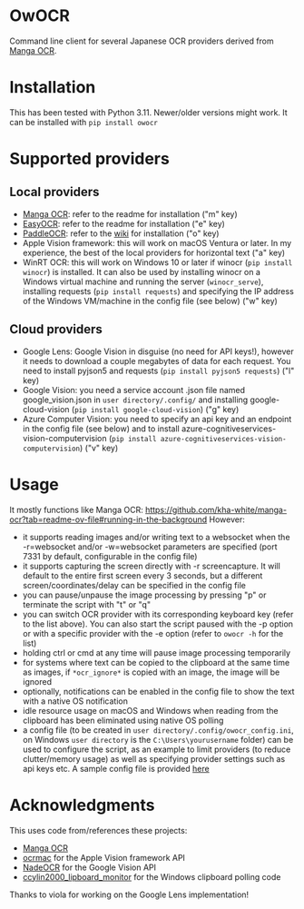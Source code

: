 # OwOCR

Command line client for several Japanese OCR providers derived from [Manga OCR](https://github.com/kha-white/manga-ocr).

# Installation

This has been tested with Python 3.11. Newer/older versions might work. It can be installed with `pip install owocr`

# Supported providers

## Local providers
- [Manga OCR](https://github.com/kha-white/manga-ocr): refer to the readme for installation ("m" key)
- [EasyOCR](https://github.com/JaidedAI/EasyOCR): refer to the readme for installation ("e" key)
- [PaddleOCR](https://github.com/PaddlePaddle/PaddleOCR): refer to the [wiki](https://github.com/PaddlePaddle/PaddleOCR/blob/release/2.7/doc/doc_en/quickstart_en.md) for installation ("o" key)
- Apple Vision framework: this will work on macOS Ventura or later. In my experience, the best of the local providers for horizontal text ("a" key)
- WinRT OCR: this will work on Windows 10 or later if winocr (`pip install winocr`) is installed. It can also be used by installing winocr on a Windows virtual machine and running the server (`winocr_serve`), installing requests (`pip install requests`) and specifying the IP address of the Windows VM/machine in the config file (see below) ("w" key)

## Cloud providers
- Google Lens: Google Vision in disguise (no need for API keys!), however it needs to download a couple megabytes of data for each request. You need to install pyjson5 and requests (`pip install pyjson5 requests`) ("l" key)
- Google Vision: you need a service account .json file named google_vision.json in `user directory/.config/` and installing google-cloud-vision (`pip install google-cloud-vision`) ("g" key)
- Azure Computer Vision: you need to specify an api key and an endpoint in the config file (see below) and to install azure-cognitiveservices-vision-computervision (`pip install azure-cognitiveservices-vision-computervision`) ("v" key)

# Usage

It mostly functions like Manga OCR: https://github.com/kha-white/manga-ocr?tab=readme-ov-file#running-in-the-background
However:
- it supports reading images and/or writing text to a websocket when the -r=websocket and/or -w=websocket parameters are specified (port 7331 by default, configurable in the config file)
- it supports capturing the screen directly with -r screencapture. It will default to the entire first screen every 3 seconds, but a different screen/coordinates/delay can be specified in the config file
- you can pause/unpause the image processing by pressing "p" or terminate the script with "t" or "q"
- you can switch OCR provider with its corresponding keyboard key (refer to the list above). You can also start the script paused with the -p option or with a specific provider with the -e option (refer to `owocr -h` for the list)
- holding ctrl or cmd at any time will pause image processing temporarily
- for systems where text can be copied to the clipboard at the same time as images, if `*ocr_ignore*` is copied with an image, the image will be ignored
- optionally, notifications can be enabled in the config file to show the text with a native OS notification
- idle resource usage on macOS and Windows when reading from the clipboard has been eliminated using native OS polling
- a config file (to be created in `user directory/.config/owocr_config.ini`, on Windows `user directory` is the `C:\Users\yourusername` folder) can be used to configure the script, as an example to limit providers (to reduce clutter/memory usage) as well as specifying provider settings such as api keys etc. A sample config file is provided [here](https://raw.githubusercontent.com/AuroraWright/owocr/master/owocr_config.ini)

# Acknowledgments

This uses code from/references these projects:
- [Manga OCR](https://github.com/kha-white/manga-ocr)
- [ocrmac](https://github.com/straussmaximilian/ocrmac) for the Apple Vision framework API
- [NadeOCR](https://github.com/Natsume-197/NadeOCR) for the Google Vision API
- [ccylin2000_lipboard_monitor](https://github.com/vaimalaviya1233/ccylin2000_lipboard_monitor) for the Windows clipboard polling code

Thanks to viola for working on the Google Lens implementation!